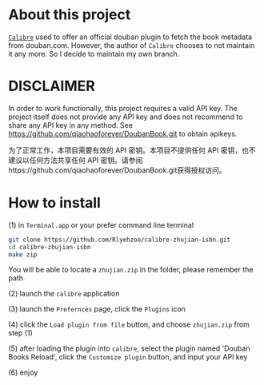 # About this project

[`Calibre`](https://github.com/kovidgoyal/calibre) used to offer an official douban plugin to fetch the book metadata from douban.com. However, the author of `Calibre` chooses to not maintain it any more. So I decide to maintain my own branch.

# DISCLAIMER

In order to work functionally, this project requires a valid API key. The project itself does not provide any API key and does not recommend to share any API key in any method. See https://github.com/qiaohaoforever/DoubanBook.git to obtain apikeys.

为了正常工作，本项目需要有效的 API 密钥。本项目不提供任何 API 密钥，也不建议以任何方法共享任何 API 密钥。请参阅https://github.com/qiaohaoforever/DoubanBook.git获得授权访问。

# How to install

(1) in `Terminal.app` or your prefer command line terminal

```bash
git clone https://github.com/Rlyehzoo/calibre-zhujian-isbn.git
cd calibre-zhujian-isbn
make zip
```

You will be able to locate a `zhujian.zip` in the folder, please remember the path

(2) launch the `calibre` application

(3) launch the `Prefernces` page, click the `Plugins` icon

(4) click the `Load plugin from file` button, and choose `zhujian.zip` from step (1)

(5) after loading the plugin into `calibre`, select the plugin named 'Douban Books Reload', click the `Customize plugin` button, and input your API key

(6) enjoy
